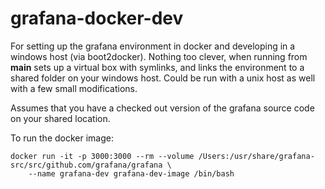 # grafana-docker-dev
For setting up the grafana environment in docker and developing in a windows host (via boot2docker). Nothing too clever, when running from 
__main__ sets up a virtual box with symlinks, and links the environment to a shared folder on your windows host. Could be run with a unix
host as well with a few small modifications.

Assumes that you have a checked out version of the grafana source code on your shared location.

To run the docker image:

    docker run -it -p 3000:3000 --rm --volume /Users:/usr/share/grafana-src/src/github.com/grafana/grafana \
        --name grafana-dev grafana-dev-image /bin/bash
       
